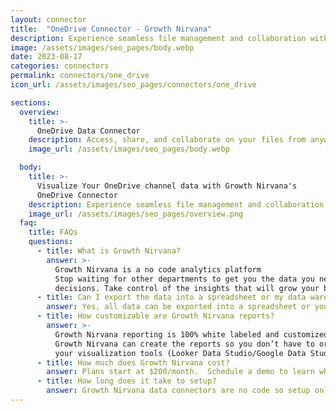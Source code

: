 ```yaml
---
layout: connector
title:  "OneDrive Connector - Growth Nirvana"
description: Experience seamless file management and collaboration with OneDrive - the leading cloud storage and file hosting service by Microsoft.
image: /assets/images/seo_pages/body.webp
date: 2023-08-17
categories: connectors
permalink: connectors/one_drive
icon_url: /assets/images/seo_pages/connectors/one_drive

sections:
  overview:
    title: >-
      OneDrive Data Connector
    description: Access, share, and collaborate on your files from anywhere with the OneDrive connector. Sync your files across devices, store and backup your data securely in the cloud, and easily share files with others. Enhance your productivity and streamline your workflow with the power of Microsoft's OneDrive.
    image_url: /assets/images/seo_pages/body.webp

  body:
    title: >-
      Visualize Your OneDrive channel data with Growth Nirvana's
      OneDrive Connector
    description: Experience seamless file management and collaboration with OneDrive - the leading cloud storage and file hosting service by Microsoft.
    image_url: /assets/images/seo_pages/overview.png
  faq:
    title: FAQs
    questions:
      - title: What is Growth Nirvana?
        answer: >-
          Growth Nirvana is a no code analytics platform 
          Stop waiting for other departments to get you the data you need to make critical business 
          decisions. Take control of the insights that will grow your business.
      - title: Can I export the data into a spreadsheet or my data warehouse?
        answer: Yes, all data can be exported into a spreadsheet or your data warehouse (Google BigQuery, AWS, Snowflake, Azure, etc)
      - title: How customizable are Growth Nirvana reports?
        answer: >-
          Growth Nirvana reporting is 100% white labeled and customized to your specifications.
          Growth Nirvana can create the reports so you don’t have to or you can connect
          your visualization tools (Looker Data Studio/Google Data Studio, Tableau, PowerBI, etc) to Growth Nirvana.
      - title: How much does Growth Nirvana cost?
        answer: Plans start at $200/month.  Schedule a demo to learn what plan is best for you.
      - title: How long does it take to setup?
        answer: Growth Nirvana data connectors are no code so setup only requires a few clicks.
---
```

